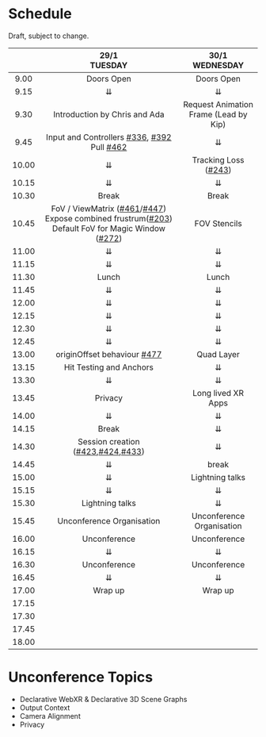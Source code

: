 # Schedule

Draft, subject to change.

|       |                                                29/1 <br /> TUESDAY                                  |        30/1 <br /> WEDNESDAY       |
|:-----:|:----------------------------------------------------------------------------------------------------------:|:---------------------------:|
|  9.00 |                                           Doors Open                                                       |       Doors Open        |
|  9.15 |                                                      ⇊                                                     |              ⇊              |
|  9.30 |                               Introduction by Chris and Ada                                                |      Request Animation Frame (Lead by Kip)     |
|  9.45 |                         Input and Controllers [#336](https://github.com/immersive-web/webxr/issues/336), [#392](https://github.com/immersive-web/webxr/issues/392) Pull [#462](https://github.com/immersive-web/webxr/issues/462)                                         |              ⇊              |
| 10.00 |                                                      ⇊                                                     |    Tracking Loss ([#243](https://github.com/immersive-web/webxr/issues/243))      |
| 10.15 |                                                      ⇊                                                     |              ⇊             |
| 10.30 |                                                     Break                                                  |             Break              |
| 10.45 | FoV / ViewMatrix ([#461](https://github.com/immersive-web/webxr/issues/461)/[#447](https://github.com/immersive-web/webxr/issues/447))        Expose combined frustrum([#203](https://github.com/immersive-web/webxr/issues/203))        Default FoV for Magic Window ([#272](https://github.com/immersive-web/webxr/issues/272)) |         FOV Stencils        |
| 11.00 |                                                      ⇊                                                     |              ⇊            |
| 11.15 |                                                      ⇊                                                     |              ⇊              |
| 11.30 |                                                    Lunch                                                   |            Lunch            |
| 11.45 |                                                      ⇊                                                     |              ⇊              |
| 12.00 |                                                      ⇊                                                     |              ⇊              |
| 12.15 |                                                      ⇊                                                     |              ⇊              |
| 12.30 |                                                      ⇊                                                     |              ⇊              |
| 12.45 |                                                      ⇊                                                     |              ⇊              |
| 13.00 |                                        originOffset behaviour [#477](https://github.com/immersive-web/webxr/issues/477)                                          |          Quad Layer         |
| 13.15 |                                            Hit Testing and Anchors                                         |              ⇊              |
| 13.30 |                                                      ⇊                                                     |              ⇊              |
| 13.45 |                                                   Privacy                                                  |      Long lived XR Apps      |
| 14.00 |                                                      ⇊                                                     |              ⇊              |
| 14.15 |                                                    Break                                                   |              ⇊              |
| 14.30 |      Session creation ([#423](https://github.com/immersive-web/webxr/issues/423),[#424](https://github.com/immersive-web/webxr/issues/424),[#433](https://github.com/immersive-web/webxr/issues/433))                                                     |              ⇊              |
| 14.45 |                                                      ⇊                                                    |            break            |
| 15.00 |                                                      ⇊                                             |         Lightning talks     |
| 15.15 |                                                      ⇊                                                     |               ⇊            |
| 15.30 |                                                Lightning talks                                             |             ⇊               |
| 15.45 |                                         Unconference Organisation                                          |      Unconference Organisation |
| 16.00 |                                                Unconference                                                |           Unconference          |
| 16.15 |                                                      ⇊                                                     |             ⇊           |
| 16.30 |                                                Unconference                                                |           Unconference           |
| 16.45 |                                                      ⇊                                                     |          ⇊              |
| 17.00 |                                                   Wrap up                                                  |        Wrap up            |
| 17.15 |                                                                                                            |                             |
| 17.30 |                                                                                                            |                             |
| 17.45 |                                                                                                            |                             |
| 18.00 |                                                                                                            |                             |



# Unconference Topics

* Declarative WebXR & Declarative 3D Scene Graphs
* Output Context
* Camera Alignment
* Privacy
